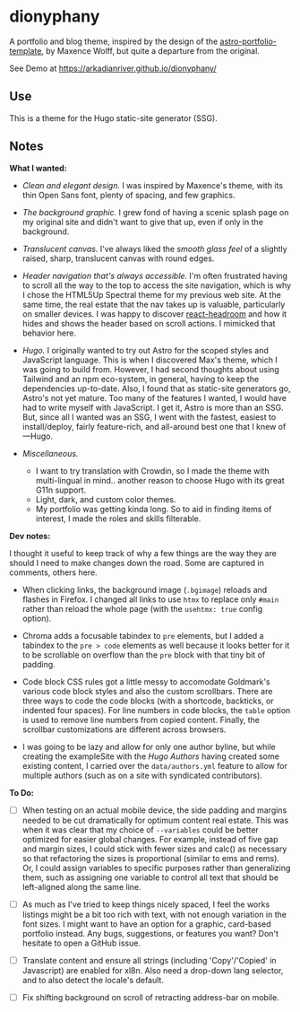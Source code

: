 # dionyphany

A portfolio and blog theme, inspired by the design of the
[astro-portfolio-template](https://astro.build/themes/details/maewolff-portfolio-template/),
by Maxence Wolff, but quite a departure from the original.

See Demo at https://arkadianriver.github.io/dionyphany/


## Use

This is a theme for the Hugo static-site generator (SSG).


## Notes

**What I wanted:**

- _Clean and elegant design._
  I was inspired by Maxence's theme,
  with its thin Open Sans font, plenty of spacing, and few graphics.

- _The background graphic._
  I grew fond of having a scenic splash page on my original site
  and didn't want to give that up, even if only in the background.

- _Translucent canvas._
  I've always liked the _smooth glass feel_ of a slightly raised,
  sharp, translucent canvas with round edges.

- _Header navigation that's always accessible._
  I'm often frustrated having to scroll all the way to the top to access the site navigation,
  which is why I chose the HTML5Up Spectral theme for my previous web site.
  At the same time, the real estate that the nav takes up is valuable,
  particularly on smaller devices.
  I was happy to discover [react-headroom](https://kyleamathews.github.io/react-headroom/)
  and how it hides and shows the header based on scroll actions.
  I mimicked that behavior here.

- _Hugo._
  I originally wanted to try out Astro for the scoped styles and JavaScript language.
  This is when I discovered Max's theme, which I was going to build from.
  However, I had second thoughts about using Tailwind and an npm eco-system,
  in general, having to keep the dependencies up-to-date.
  Also, I found that as static-site generators go, Astro's not yet mature.
  Too many of the features I wanted, I would have had to write myself with JavaScript.
  I get it, Astro is more than an SSG. But, since all I wanted was an SSG,
  I went with the fastest, easiest to install/deploy, fairly feature-rich, and all-around
  best one that I knew of&mdash;Hugo.

- _Miscellaneous._
  - I want to try translation with Crowdin, so I made the theme with multi-lingual in mind..
  another reason to choose Hugo with its great G11n support.
  - Light, dark, and custom color themes.
  - My portfolio was getting kinda long. So to aid in finding items of interest,
  I made the roles and skills filterable.

**Dev notes:**

I thought it useful to keep track of why a few things are the way they are
should I need to make changes down the road.
Some are captured in comments, others here.

- When clicking links, the background image (`.bgimage`) reloads and flashes in Firefox.
  I changed all links to use `htmx` to replace only `#main` rather than reload
  the whole page (with the `usehtmx: true` config option).

- Chroma adds a focusable tabindex to `pre` elements, but I added a tabindex to the `pre > code`
  elements as well because it looks better for it to be scrollable on overflow than the `pre` block
  with that tiny bit of padding.

- Code block CSS rules got a little messy to accomodate Goldmark's various code block styles
  and also the custom scrollbars.
  There are three ways to code the code blocks (with a shortcode, backticks, or indented four spaces).
  For line numbers in code blocks, the `table` option is used to remove line numbers from copied content.
  Finally, the scrollbar customizations are different across browsers.
  
- I was going to be lazy and allow for only one author byline, but while creating the exampleSite with
  the _Hugo Authors_ having created some existing content, I carried over the `data/authors.yml` feature to
  allow for multiple authors (such as on a site with syndicated contributors).

**To Do:**

- [ ] When testing on an actual mobile device, the side padding and margins
  needed to be cut dramatically for optimum content real estate.
  This was when it was clear that my choice of `--variables` could be better
  optimized for easier global changes. For example, instead of five gap and
  margin sizes, I could stick with fewer sizes and calc() as necessary so that
  refactoring the sizes is proportional (similar to ems and rems). Or, I could
  assign variables to specific purposes rather than generalizing them, such as
  assigning one variable to control all text that should be left-aligned along
  the same line.

- [ ] As much as I've tried to keep things nicely spaced,
  I feel the works listings might be a bit too rich with text, with not enough
  variation in the font sizes.
  I might want to have an option for a graphic, card-based portfolio instead.
  Any bugs, suggestions, or features you want? Don't hesitate to open a GitHub issue.

- [ ] Translate content and ensure all strings
  (including 'Copy'/'Copied' in Javascript) are enabled for xl8n.
  Also need a drop-down lang selector, and to also detect the locale's default.

- [ ] Fix shifting background on scroll of retracting address-bar on mobile.
